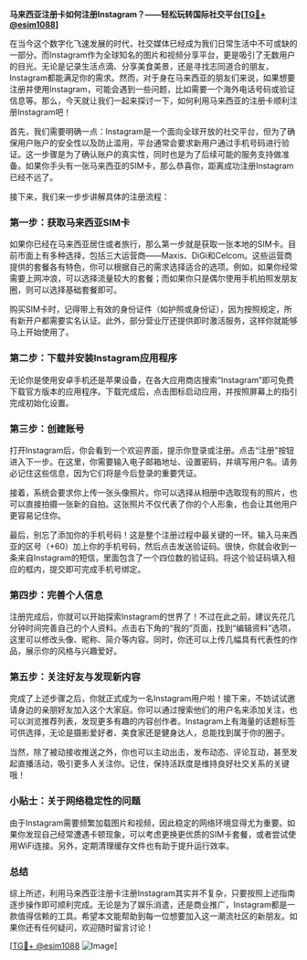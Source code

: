 **马来西亚注册卡如何注册Instagram？——轻松玩转国际社交平台[[TG💪+ @esim1088](https://t.me/s/esim1088)]**

在当今这个数字化飞速发展的时代，社交媒体已经成为我们日常生活中不可或缺的一部分。而Instagram作为全球知名的图片和视频分享平台，更是吸引了无数用户的目光。无论是记录生活点滴、分享美食美景，还是寻找志同道合的朋友，Instagram都能满足你的需求。然而，对于身在马来西亚的朋友们来说，如果想要注册并使用Instagram，可能会遇到一些问题，比如需要一个海外电话号码或验证信息等。那么，今天就让我们一起来探讨一下，如何利用马来西亚的注册卡顺利注册Instagram吧！

首先，我们需要明确一点：Instagram是一个面向全球开放的社交平台，但为了确保用户账户的安全性以及防止滥用，平台通常会要求新用户通过手机号码进行验证。这一步骤是为了确认账户的真实性，同时也是为了后续可能的服务支持做准备。如果你手头有一张马来西亚的SIM卡，那么恭喜你，距离成功注册Instagram已经不远了。

接下来，我们来一步步讲解具体的注册流程：

### 第一步：获取马来西亚SIM卡

如果你已经在马来西亚居住或者旅行，那么第一步就是获取一张本地的SIM卡。目前市面上有多种选择，包括三大运营商——Maxis、DiGi和Celcom。这些运营商提供的套餐各有特色，你可以根据自己的需求选择适合的选项。例如，如果你经常需要上网冲浪，可以选择流量较大的套餐；而如果你只是偶尔使用手机拍照发朋友圈，则可以选择基础套餐即可。

购买SIM卡时，记得带上有效的身份证件（如护照或身份证），因为按照规定，所有新开户都需要实名认证。此外，部分营业厅还提供即时激活服务，这样你就能够马上开始使用了。

### 第二步：下载并安装Instagram应用程序

无论你是使用安卓手机还是苹果设备，在各大应用商店搜索“Instagram”即可免费下载官方版本的应用程序。下载完成后，点击图标启动应用，并按照屏幕上的指引完成初始化设置。

### 第三步：创建账号

打开Instagram后，你会看到一个欢迎界面，提示你登录或注册。点击“注册”按钮进入下一步。在这里，你需要输入电子邮箱地址、设置密码，并填写用户名。请务必记住这些信息，因为它们将是今后登录的重要凭证。

接着，系统会要求你上传一张头像照片。你可以选择从相册中选取现有的照片，也可以直接拍摄一张新的自拍。这张照片不仅代表了你的个人形象，也会让其他用户更容易记住你。

最后，别忘了添加你的手机号码！这是整个注册过程中最关键的一环。输入马来西亚的区号（+60）加上你的手机号码，然后点击发送验证码。很快，你就会收到一条来自Instagram的短信，里面包含了一个四位数的验证码。将这个验证码填入相应的框内，提交即可完成手机号绑定。

### 第四步：完善个人信息

注册完成后，你就可以开始探索Instagram的世界了！不过在此之前，建议先花几分钟时间完善自己的个人资料。点击右下角的“我的”页面，找到“编辑资料”选项，这里可以修改头像、昵称、简介等内容。同时，你还可以上传几幅具有代表性的作品，展示你的风格与兴趣爱好。

### 第五步：关注好友与发现新内容

完成了上述步骤之后，你就正式成为一名Instagram用户啦！接下来，不妨试试邀请身边的亲朋好友加入这个大家庭。你可以通过搜索他们的用户名来添加关注，也可以浏览推荐列表，发现更多有趣的内容创作者。Instagram上有海量的话题标签可供选择，无论是摄影爱好者、美食家还是健身达人，总能找到属于你的圈子。

当然，除了被动接收推送之外，你也可以主动出击，发布动态、评论互动，甚至发起直播活动，吸引更多人关注你。记住，保持活跃度是维持良好社交关系的关键哦！

### 小贴士：关于网络稳定性的问题

由于Instagram需要频繁加载图片和视频，因此稳定的网络环境显得尤为重要。如果你发现自己经常遭遇卡顿现象，可以考虑更换更优质的SIM卡套餐，或者尝试使用WiFi连接。另外，定期清理缓存文件也有助于提升运行效率。

### 总结

综上所述，利用马来西亚注册卡注册Instagram其实并不复杂，只要按照上述指南逐步操作即可顺利完成。无论是为了娱乐消遣，还是商业推广，Instagram都是一款值得信赖的工具。希望本文能帮助到每一位想要加入这一潮流社区的新朋友。如果你还有任何疑问，欢迎随时留言讨论！

[[TG💪+ @esim1088](https://t.me/s/esim1088) ![Image](https://i.postimg.cc/4NQfJmqS/Snipaste-2025-05-13-00-14-12.png)]